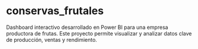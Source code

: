 # conservas_frutales
Dashboard interactivo desarrollado en Power BI para una empresa productora de frutas. Este proyecto permite visualizar y analizar datos clave de producción, ventas y rendimiento.
